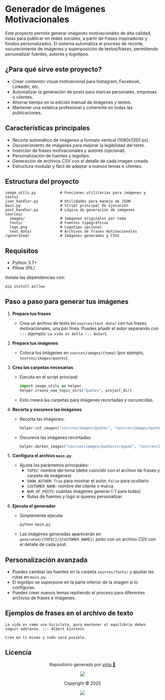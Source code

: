 # Generador de Imágenes Motivacionales

Este proyecto permite generar imágenes motivacionales de alta calidad, listas para publicar en redes sociales, a partir de frases inspiradoras y fondos personalizados. El sistema automatiza el proceso de recorte, oscurecimiento de imágenes y superposición de textos/frases, permitiendo personalizar fuentes, autores y logotipos.

## ¿Para qué sirve este proyecto?

- Crear contenido visual motivacional para Instagram, Facebook, LinkedIn, etc.
- Automatizar la generación de posts para marcas personales, empresas o clientes.
- Ahorrar tiempo en la edición manual de imágenes y textos.
- Mantener una estética profesional y coherente en todas las publicaciones.

## Características principales

- Recorte automático de imágenes a formato vertical (1080x1350 px).
- Oscurecimiento de imágenes para mejorar la legibilidad del texto.
- Inserción de frases motivacionales y autores (opcional).
- Personalización de fuentes y logotipo.
- Generación de archivos CSV con el detalle de cada imagen creada.
- Estructura modular y fácil de adaptar a nuevos temas o clientes.

## Estructura del proyecto

```
image_utils.py           # Funciones utilitarias para imágenes y textos
json_handler.py          # Utilidades para manejo de JSON
main.py                  # Script principal de ejecución
post_handler.py          # Lógica de generación de imágenes
sources/
  images/                # Imágenes originales por tema
  fonts/                 # Fuentes tipográficas
  logo.png               # Logotipo opcional
  text_data/             # Archivos de frases motivacionales
/generated/              # Imágenes generadas y CSVs
```

## Requisitos

- Python 3.7+
- Pillow (PIL)

Instala las dependencias con:

```bash
pip install pillow
```

## Paso a paso para generar tus imágenes

1. **Prepara tus frases**

   - Crea un archivo de texto en `sources/text_data/` con tus frases motivacionales, una por línea. Puedes añadir el autor separando con `:::` (ejemplo: `La vida es bella ::: Autor`).
2. **Prepara tus imágenes**

   - Coloca tus imágenes en `sources/images/{tema}` (por ejemplo, `sources/images/quotes`).
3. **Crea las carpetas necesarias**

   - Ejecuta en el script principal:
     ```python
     import image_utils as helper
     helper.create_new_topic_dirs("quotes", project_dir)
     ```
   - Esto creará las carpetas para imágenes recortadas y oscurecidas.
4. **Recorta y oscurece las imágenes**

   - Recorta las imágenes:
     ```python
     helper.cut_images("sources/images/quotes", "sources/images/quotes/cropped")
     ```
   - Oscurece las imágenes recortadas:
     ```python
     helper.darken_images("sources/images/quotes/cropped", "sources/images/quotes/cropped/darken")
     ```
5. **Configura el archivo `main.py`**

   - Ajusta los parámetros principales:
     - `TOPIC`: nombre del tema (debe coincidir con el archivo de frases y carpeta de imágenes)
     - `SHOW_AUTHOR`: `True` para mostrar el autor, `False` para ocultarlo
     - `CUSTOMER_NAME`: nombre del cliente o marca
     - `NUM_OF_POSTS`: cuántas imágenes generar (-1 para todas)
     - Rutas de fuentes y logo si quieres personalizar
6. **Ejecuta el generador**

   - Simplemente ejecuta:
     ```bash
     python main.py
     ```
   - Las imágenes generadas aparecerán en `generated/{TOPIC}/{CUSTOMER_NAME}/` junto con un archivo CSV con el detalle de cada post.

## Personalización avanzada

- Puedes cambiar las fuentes en la carpeta `sources/fonts/` y ajustar las rutas en `main.py`.
- El logotipo se superpone en la parte inferior de la imagen si lo configuras.
- Puedes crear nuevos temas repitiendo el proceso para diferentes archivos de frases e imágenes.

## Ejemplos de frases en el archivo de texto

```
La vida es como una bicicleta, para mantener el equilibrio debes seguir adelante. ::: Albert Einstein

Cree en ti mismo y todo será posible.
```

## Licencia

<p align="center">
	Repositorio generado por <a href="https://github.com/sabiopobre" target="_blank">virtu 🎣</a>
</p>

<p align="center">
	<img src="https://open.soniditos.com/cat_footer.svg" />
</p>

<p align="center">
	Copyright © 2025
</p>

<p align="center">
	<a href="/LICENSE"><img src="https://img.shields.io/static/v1.svg?style=for-the-badge&label=License&message=MIT&logoColor=d9e0ee&colorA=363a4f&colorB=b7bdf8"/></a>
</p>
